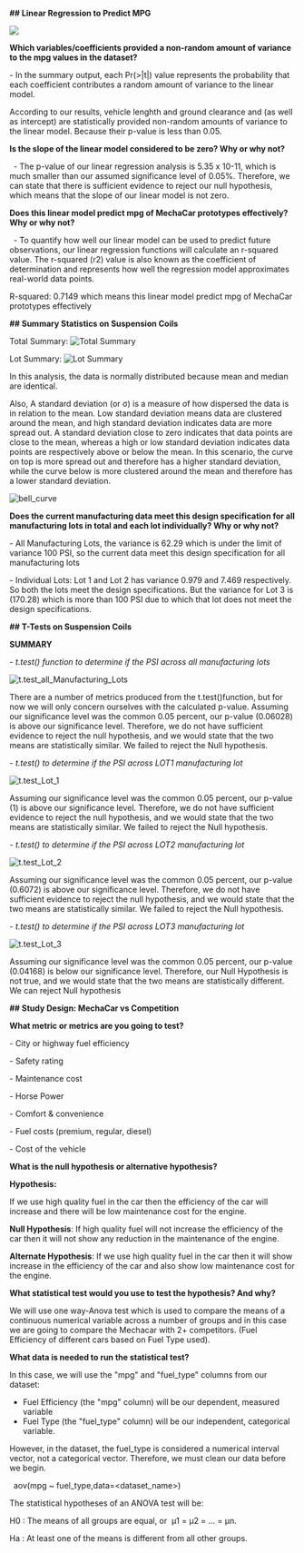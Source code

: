 
**## Linear Regression to Predict MPG**

![](https://github.com/AditiOracle/MechaCar_Statistical_Analysis/blob/main/Resources/Deliverable_1_lm.png)

**Which variables/coefficients provided a non-random amount of variance to the mpg values in the dataset?**

\- In the summary output, each Pr(>|t|) value represents the probability that each coefficient contributes a random amount of variance to the linear model.

According to our results, vehicle lenghth and ground clearance and (as well as intercept) are statistically provided non-random amounts of variance to the linear model. Because their p-value is less than 0.05.

**Is the slope of the linear model considered to be zero? Why or why not?**

` `- The p-value of our linear regression analysis is 5.35 x 10-11, which is much smaller than our assumed significance level of 0.05%. Therefore, we can state that there is sufficient evidence to reject our null hypothesis, which means that the slope of our linear model is not zero.

**Does this linear model predict mpg of MechaCar prototypes effectively? Why or why not?**

` `- To quantify how well our linear model can be used to predict future observations, our linear regression functions will calculate an r-squared value. The r-squared (r2) value is also known as the coefficient of determination and represents how well the regression model approximates real-world data points.

R-squared:  0.7149 which means this linear model predict mpg of MechaCar prototypes effectively

**## Summary Statistics on Suspension Coils**


Total Summary:
![Total Summary](https://github.com/AditiOracle/MechaCar_Statistical_Analysis/blob/main/Resources/total_summary.png)

Lot Summary:
![Lot Summary](https://github.com/AditiOracle/MechaCar_Statistical_Analysis/blob/main/Resources/lot_summary.png)


In this analysis, the data is normally distributed because mean and median are identical. 

Also, A standard deviation (or σ) is a measure of how dispersed the data is in relation to the mean. Low standard deviation means data are clustered around the mean, and high standard deviation indicates data are more spread out. A standard deviation close to zero indicates that data points are close to the mean, whereas a high or low standard deviation indicates data points are respectively above or below the mean. In this scenario, the curve on top is more spread out and therefore has a higher standard deviation, while the curve below is more clustered around the mean and therefore has a lower standard deviation.

![bell_curve](https://github.com/AditiOracle/MechaCar_Statistical_Analysis/blob/main/Resources/bell_curve.png)

**Does the current manufacturing data meet this design specification for all manufacturing lots in total and each lot individually? Why or why not?**

\- All Manufacturing Lots, the variance is 62.29 which is under the limit of variance 100 PSI, so the current data meet this design specification for all manufacturing lots

\- Individual Lots: Lot 1 and Lot 2 has variance 0.979 and 7.469 respectively. So both the lots meet the design specifications. But the variance for Lot 3 is (170.28) which is more than 100 PSI due to which that lot does not meet the design specifications.

**## T-Tests on Suspension Coils**

**SUMMARY**

*- t.test() function to determine if the PSI across all manufacturing lots*


![t.test_all_Manufacturing_Lots](https://github.com/AditiOracle/MechaCar_Statistical_Analysis/blob/main/Resources/t_test_all_lots.png)

There are a number of metrics produced from the t.test()function, but for now we will only concern ourselves with the calculated p-value. Assuming our significance level was the common 0.05 percent, our p-value (0.06028) is above our significance level. Therefore, we do not have sufficient evidence to reject the null hypothesis, and we would state that the two means are statistically similar. We failed to reject the Null hypothesis.

*- t.test() to determine if the PSI across LOT1 manufacturing lot*


![t.test_Lot_1](https://github.com/AditiOracle/MechaCar_Statistical_Analysis/blob/main/Resources/t_test_Lot1.png)

Assuming our significance level was the common 0.05 percent, our p-value (1) is above our significance level. Therefore, we do not have sufficient evidence to reject the null hypothesis, and we would state that the two means are statistically similar. We failed to reject the Null hypothesis.

*- t.test() to determine if the PSI across LOT2 manufacturing lot*


![t.test_Lot_2](https://github.com/AditiOracle/MechaCar_Statistical_Analysis/blob/main/Resources/t_test_Lot2.png)

Assuming our significance level was the common 0.05 percent, our p-value (0.6072) is above our significance level. Therefore, we do not have sufficient evidence to reject the null hypothesis, and we would state that the two means are statistically similar. We failed to reject the Null hypothesis.

*- t.test() to determine if the PSI across LOT3 manufacturing lot*


![t.test_Lot_3](https://github.com/AditiOracle/MechaCar_Statistical_Analysis/blob/main/Resources/t_test_Lot3.png)

Assuming our significance level was the common 0.05 percent, our p-value (0.04168) is below our significance level. Therefore, our Null Hypothesis is not true, and we would state that the two means are statistically different. We can reject Null hypothesis

**## Study Design: MechaCar vs Competition**

**What metric or metrics are you going to test?**

\- City or highway fuel efficiency

\- Safety rating

\- Maintenance cost

\- Horse Power

\- Comfort & convenience

\- Fuel costs (premium, regular, diesel)

\- Cost of the vehicle

**What is the null hypothesis or alternative hypothesis?**

**Hypothesis:** 

If we use high quality fuel in the car then the efficiency of the car will increase and there will be low maintenance cost for the engine.

**Null Hypothesis**: If high quality fuel will not increase the efficiency of the car then it will not show any reduction in the maintenance of the engine.

**Alternate Hypothesis**: If we use high quality fuel in the car then it will show increase in the efficiency of the car and also show low maintenance cost for the engine.

**What statistical test would you use to test the hypothesis? And why?**

We will use one way-Anova test which is used to compare the means of a continuous numerical variable across a number of groups and in this case we are going to compare the Mechacar with 2+ competitors. (Fuel Efficiency of different cars based on Fuel Type used).

**What data is needed to run the statistical test?**

In this case, we will use the "mpg" and "fuel\_type" columns from our dataset:

- Fuel Efficiency (the "mpg" column) will be our dependent, measured variable
- Fuel Type (the "fuel\_type" column) will be our independent, categorical variable.

However, in the dataset, the fuel\_type is considered a numerical interval vector, not a categorical vector. Therefore, we must clean our data before we begin.

` `aov(mpg ~ fuel\_type,data=<dataset\_name>)

The statistical hypotheses of an ANOVA test will be:

H0 : The means of all groups are equal, or  µ1 = µ2 = … = µn.

Ha : At least one of the means is different from all other groups.


